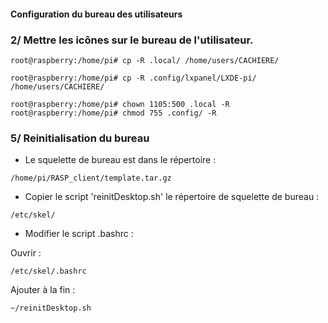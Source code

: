 #### Configuration du bureau des utilisateurs



### 2/ Mettre les icônes sur le bureau de l'utilisateur.

```
root@raspberry:/home/pi# cp -R .local/ /home/users/CACHIERE/
```

```
root@raspberry:/home/pi# cp -R .config/lxpanel/LXDE-pi/ /home/users/CACHIERE/
```

```
root@raspberry:/home/pi# chown 1105:500 .local -R
root@raspberry:/home/pi# chmod 755 .config/ -R
```


### 5/ Reinitialisation du bureau

- Le squelette de bureau est dans le répertoire : 

```
/home/pi/RASP_client/template.tar.gz
```

- Copier le script 'reinitDesktop.sh' le répertoire de squelette de bureau : 

```
/etc/skel/
```


- Modifier le script .bashrc : 

Ouvrir : 

```
/etc/skel/.bashrc
```

Ajouter à la fin : 

```
~/reinitDesktop.sh
```


